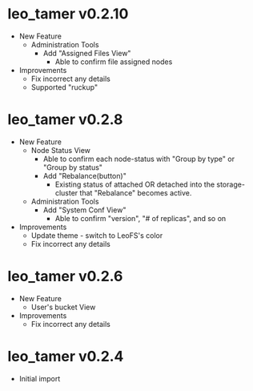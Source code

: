 leo_tamer v0.2.10
=================

* New Feature
    * Administration Tools
        * Add "Assigned Files View"
            * Able to confirm file assigned nodes
* Improvements
    * Fix incorrect any details
    * Supported "ruckup"


leo_tamer v0.2.8
================

* New Feature
    * Node Status View
        * Able to confirm each node-status with "Group by type" or "Group by status"
        * Add "Rebalance(button)"
            *  Existing status of attached OR detached into the storage-cluster that "Rebalance" becomes active.
    * Administration Tools
        * Add "System Conf View"
            * Able to confirm "version", "# of replicas", and so on
* Improvements
    * Update theme - switch to LeoFS's color
    * Fix incorrect any details

leo_tamer v0.2.6
================

* New Feature
    * User's bucket View
* Improvements
    * Fix incorrect any details

leo_tamer v0.2.4
================

* Initial import
